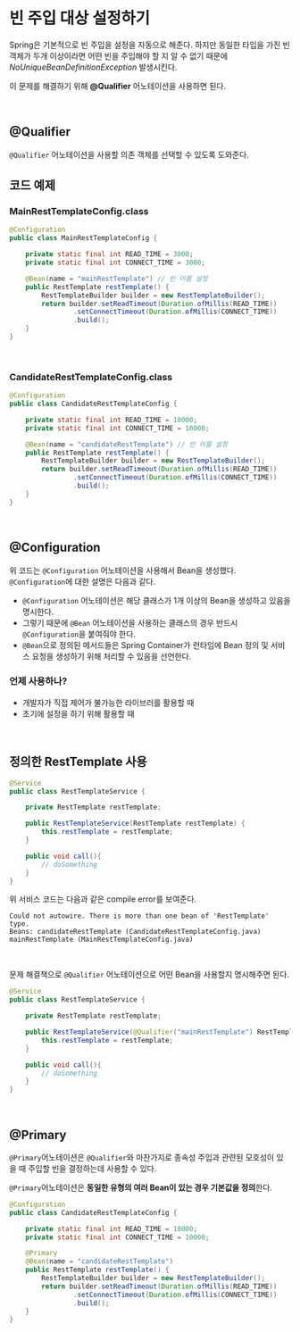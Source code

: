 # 빈 주입 대상 설정하기

Spring은 기본적으로 빈 주입을 설정을 자동으로 해준다. 하지만 동일한 타입을 가진 빈 객체가 두개 이상이라면 어떤 빈을 주입해야 할 지 알 수 없기 때문에 *NoUniqueBeanDefinitionException* 발생시킨다.

이 문제를 해결하기 위해 **@Qualifier** 어노테이션을 사용하면 된다.

</br >

## @Qualifier

`@Qualifier` 어노테이션을 사용할 의존 객체를 선택할 수 있도록 도와준다.

## 코드 예제

### MainRestTemplateConfig.class

~~~java
@Configuration
public class MainRestTemplateConfig {

    private static final int READ_TIME = 3000;
    private static final int CONNECT_TIME = 3000;

    @Bean(name = "mainRestTemplate") // 빈 이름 설정
    public RestTemplate restTemplate() {
        RestTemplateBuilder builder = new RestTemplateBuilder();
        return builder.setReadTimeout(Duration.ofMillis(READ_TIME))
                .setConnectTimeout(Duration.ofMillis(CONNECT_TIME))
                .build();
    }
}
~~~

</br >

### CandidateRestTemplateConfig.class

~~~java
@Configuration
public class CandidateRestTemplateConfig {

    private static final int READ_TIME = 10000;
    private static final int CONNECT_TIME = 10000;

    @Bean(name = "candidateRestTemplate") // 빈 이름 설정
    public RestTemplate restTemplate() {
        RestTemplateBuilder builder = new RestTemplateBuilder();
        return builder.setReadTimeout(Duration.ofMillis(READ_TIME))
                .setConnectTimeout(Duration.ofMillis(CONNECT_TIME))
                .build();
    }
}

~~~

</br >

## @Configuration

위 코드는 `@Configuration` 어노테이션을 사용해서 Bean을 생성했다. `@Configuration`에 대한 설명은 다음과 같다.

- `@Configuration` 어노테이션은 해당 클래스가 1개 이상의 Bean을 생성하고 있음을 명시한다.
- 그렇기 때문에 `@Bean` 어노테이션을 사용하는 클래스의 경우 반드시 `@Configuration`을 붙여줘야 한다.
- `@Bean`으로 정의된 메서드들은 Spring Container가 런타임에 Bean 정의 및 서비스 요청을 생성하기 위해 처리할 수 있음을 선언한다.

### 언제 사용하나?

- 개발자가 직접 제어가 불가능한 라이브러를 활용할 때
- 초기에 설정을 하기 위해 활용할 때

</br >

## 정의한 RestTemplate 사용

```java
@Service
public class RestTemplateService {

    private RestTemplate restTemplate;

    public RestTemplateService(RestTemplate restTemplate) {
        this.restTemplate = restTemplate;
    }

    public void call(){
        // doSomething
    }
}
```

위 서비스 코드는 다음과 같은 compile error를 보여준다.

~~~
Could not autowire. There is more than one bean of 'RestTemplate' type.
Beans: candidateRestTemplate (CandidateRestTemplateConfig.java)
mainRestTemplate (MainRestTemplateConfig.java)
~~~

</br >

문제 해결책으로 `@Qualifier` 어노테이션으로 어떤 Bean을 사용할지 명시해주면 된다.

~~~java
@Service
public class RestTemplateService {

    private RestTemplate restTemplate;

    public RestTemplateService(@Qualifier("mainRestTemplate") RestTemplate restTemplate) {
        this.restTemplate = restTemplate;
    }

    public void call(){
        // doSomething
    }
}
~~~

</br >

## @Primary

`@Primary`어노테이션은 `@Qualifier`와 마찬가지로 종속성 주입과 관련된 모호성이 있을 때 주입할 빈을 결정하는데 사용할 수 있다.

`@Primary`어노테이션은 **동일한 유형의 여러 Bean이 있는 경우 기본값을 정의**한다.

~~~java
@Configuration
public class CandidateRestTemplateConfig {

    private static final int READ_TIME = 10000;
    private static final int CONNECT_TIME = 10000;

    @Primary
    @Bean(name = "candidateRestTemplate")
    public RestTemplate restTemplate() {
        RestTemplateBuilder builder = new RestTemplateBuilder();
        return builder.setReadTimeout(Duration.ofMillis(READ_TIME))
                .setConnectTimeout(Duration.ofMillis(CONNECT_TIME))
                .build();
    }
}
~~~

